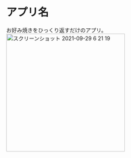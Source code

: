 # アプリ名
お好み焼きをひっくり返すだけのアプリ。
<img width="314" alt="スクリーンショット 2021-09-29 6 21 19" src="https://user-images.githubusercontent.com/64998512/135167507-dd602342-146e-4254-aa54-796d7ea6cb39.png">

